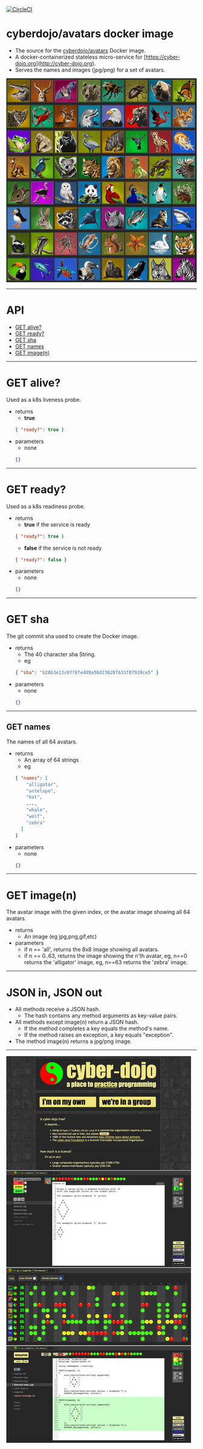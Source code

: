 [![CircleCI](https://circleci.com/gh/cyber-dojo/avatars.svg?style=svg)](https://circleci.com/gh/cyber-dojo/avatars)

# cyberdojo/avatars docker image

- The source for the [cyberdojo/avatars](https://hub.docker.com/r/cyberdojo/avatars/tags) Docker image.
- A docker-containerized stateless micro-service for [https://cyber-dojo.org](http://cyber-dojo.org).
- Serves the names and images (jpg/png) for a set of avatars.

![all avatars](app/images/all.png?raw=true "all avatars")

- - - -
# API
  * [GET alive?](#get-alive)
  * [GET ready?](#get-ready)
  * [GET sha](#get-sha)
  * [GET names](#get-names)
  * [GET image(n)](#get-imagen)

- - - -
# GET alive?
Used as a k8s liveness probe.
- returns
  * **true**
  ```json
  { "ready?": true }
  ```
- parameters
  * none
  ```json
  {}
  ```

- - - -
# GET ready?
Used as a k8s readiness probe.
- returns
  * **true** if the service is ready
  ```json
  { "ready?": true }
  ```
  * **false** if the service is not ready
  ```json
  { "ready?": false }
  ```
- parameters
  * none
  ```json
  {}
  ```

- - - -
# GET sha
The git commit sha used to create the Docker image.
- returns
  * The 40 character sha String.
  * eg
  ```json
  { "sha": "b28b3e13c0778fe409a50d23628f631f87920ce5" }
  ```
- parameters
  * none
  ```json
  {}
  ```

- - - -
## GET names
The names of all 64 avatars.
- returns
  * An array of 64 strings
  * eg
  ```json
  { "names": [
      "alligator",
      "antelope",
      "bat",
      ...,
      "whale",
      "wolf",
      "zebra"
    ]
  }
  ```
- parameters
  * none
  ```json
  {}
  ```

- - - -
# GET image(n)
The avatar image with the given index,
or the avatar image showing all 64 avatars.
- returns
  * An image (eg jpg,png,gif,etc)
- parameters
  * if n == 'all', returns the 8x8 image showing all avatars.
  * if n == 0..63, returns the image showing the n'th avatar,
    eg, n==0 returns the 'alligator' image,
    eg, n==63 returns the 'zebra' image.

- - - -
# JSON in, JSON out  
* All methods receive a JSON hash.
  * The hash contains any method arguments as key-value pairs.
* All methods except image(n) return a JSON hash.
  * If the method completes a key equals the method's name.
  * If the method raises an exception, a key equals "exception".
* The method image(n) returns a jpg/png image.

- - - -
![cyber-dojo.org home page](https://github.com/cyber-dojo/cyber-dojo/blob/master/shared/home_page_snapshot.png)
